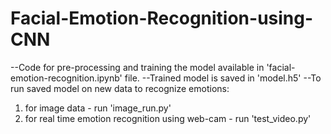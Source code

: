 # Facial-Emotion-Recognition-using-CNN
--Code for pre-processing and training the model available in 'facial-emotion-recognition.ipynb' file.
--Trained model is saved in 'model.h5'
--To run saved model on new data to recognize emotions:
1) for image data - run 'image_run.py'
2) for real time emotion recognition using web-cam - run 'test_video.py'
